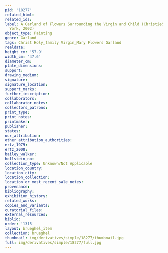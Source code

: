 ```yaml
---
pid: '18277'
related_html: 
related_ids: 
label: A Garland of Flowers Surrounding the Virgin and Child (Christie&apos;s, New
  York, 2002)
object_type: Painting
genre: Garland
tags: Christ Holy_family Virgin_Mary Flowers Garland
realdate: 
height_cm: '57.9'
width_cm: '47.6'
diameter_cm: 
plate_dimensions: 
support: 
drawing_medium: 
signature: 
signature_location: 
support_marks: 
further_inscription: 
collaborators: 
collaborator_notes: 
collectors_patrons: 
print_type: 
print_notes: 
printmaker: 
publisher: 
states: 
our_attribution: 
other_attribution_authorities: 
ertz_1979: 
ertz_2008: 
bailey_walker: 
hollstein_no: 
collection_type: Unknown/Not Applicable
location_country: 
location_city: 
location_collection: 
location_or_most_recent_sale_notes: 
provenance: 
bibliography: 
exhibition_history: 
related_works: 
copies_and_variants: 
curatorial_files: 
external_resources: 
biblio: 
order: '1315'
layout: brueghel_item
collection: brueghel
thumbnail: img/derivatives/simple/18277/thumbnail.jpg
full: img/derivatives/simple/18277/full.jpg
---
```

